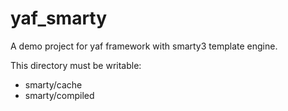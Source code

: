yaf_smarty
==========

A demo project for yaf framework with smarty3 template engine.

This directory must be writable:
* smarty/cache
* smarty/compiled

